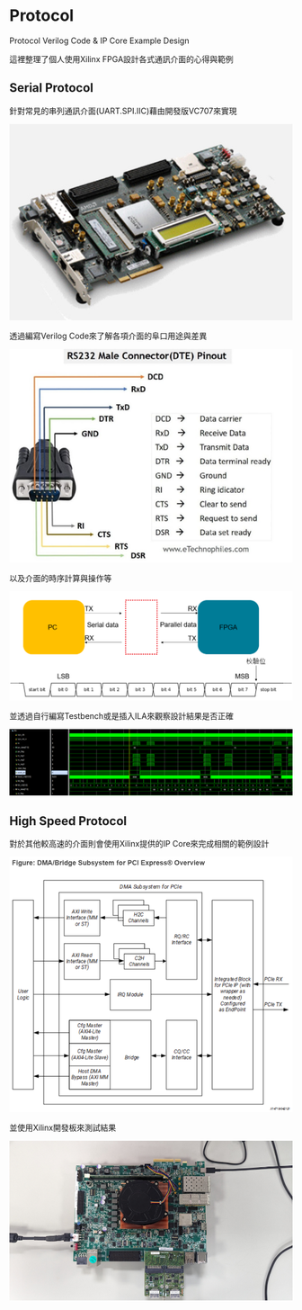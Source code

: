 # Protocol
Protocol Verilog Code &amp; IP Core Example Design

這裡整理了個人使用Xilinx FPGA設計各式通訊介面的心得與範例

## Serial Protocol
針對常見的串列通訊介面(UART.SPI.IIC)藉由開發版VC707來實現

![Image text](https://github.com/WaysideVulcan/Protocol/blob/master/img/vc707.png)

透過編寫Verilog Code來了解各項介面的阜口用途與差異

![Image text](https://github.com/WaysideVulcan/Protocol/blob/master/img/protocol_port.png)

以及介面的時序計算與操作等

![Image text](https://github.com/WaysideVulcan/Protocol/blob/master/img/protocol_timing.png)

並透過自行編寫Testbench或是插入ILA來觀察設計結果是否正確

![Image text](https://github.com/WaysideVulcan/Protocol/blob/master/img/Waveform.png)

## High Speed Protocol
對於其他較高速的介面則會使用Xilinx提供的IP Core來完成相關的範例設計

![Image text](https://github.com/WaysideVulcan/Protocol/blob/master/img/hp_ip.png)

並使用Xilinx開發板來測試結果

![Image text](https://github.com/WaysideVulcan/Protocol/blob/master/img/Demo.png)

